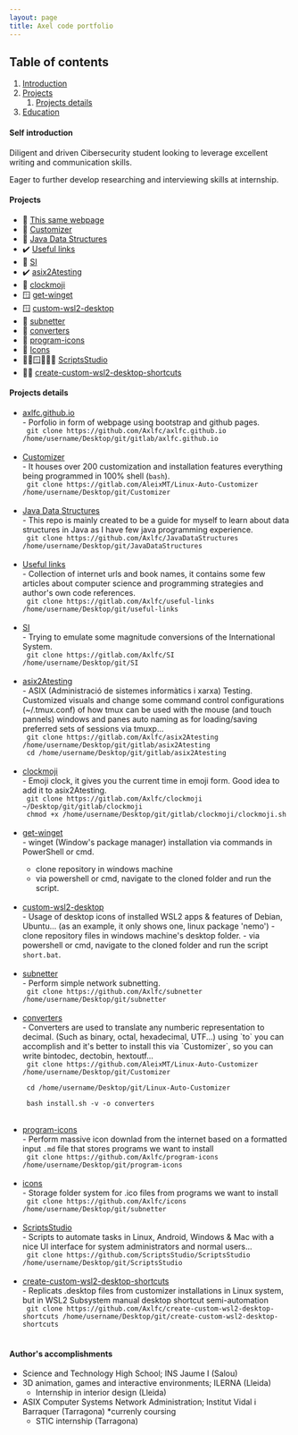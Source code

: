 ```yaml
---
layout: page
title: Axel code portfolio
---
```


## Table of contents
1. [Introduction](#introduction)
2. [Projects](#projects)
    1. [Projects details](#projectsdetails)
3. [Education](#education)

#### Self introduction <a name="introduction"></a>
Diligent and driven Cibersecurity student looking to leverage excellent writing and communication skills. 

Eager to further develop researching and interviewing skills at internship.

#### Projects <a name="projects"></a>

-   🚧  [This same webpage](#GithubWebpage)
-   🚧  [Customizer](#Customizer)
-   🚧  [Java Data Structures](#JavaDataStructures)
-   ✔️  [Useful links](#UsefulLinks)
-   🚧  [SI](#SI)
-   ✔️  [asix2Atesting](#asix2Atesting)
-   🐧  [clockmoji](#Clockmoji)
-   🪟  [get-winget](#GetWinget)
-   🪟  [custom-wsl2-desktop](#CustomWSL2Desktop)
-   🐍  [subnetter](#Subnetter)
-   🐍  [converters](#Converters)
-   🐍  [program-icons](#ProgramIcons)
-   🐧  [Icons](#Icons)
-   🐧🤖🪟🚧🎯🐍  [ScriptsStudio](#ScriptsStudio)
-   🚧🐧  [create-custom-wsl2-desktop-shortcuts](#CreateCustomWSL2DesktopShortcuts)


#### Projects details <a name="projectsdetails"></a>
<ul>
<li><a href="https://github.com/Axlfc/axlfc.github.io" target="_blank" name="GithubWebpage">axlfc.github.io</a></li>
  - Porfolio in form of webpage using bootstrap and github pages.
  <br/>  
  <code> git clone https://github.com/Axlfc/axlfc.github.io /home/username/Desktop/git/gitlab/axlfc.github.io </code>  
<br/><br/> 
<li><a href="https://github.com/AleixMT/Linux-Auto-Customizer" target="_blank" name="Customizer">Customizer</a></li>
  - It houses over 200 customization and installation features everything being programmed in 100% shell (<code>bash</code>).
  <br/>
  <code> git clone https://gitlab.com/AleixMT/Linux-Auto-Customizer /home/username/Desktop/git/Customizer </code>
<br/><br/> 
<li><a href="https://github.com/Axlfc/JavaDataStructures" target="_blank" name="JavaDataStructures">Java Data Structures</a></li>
  - This repo is mainly created to be a guide for myself to learn about data structures in Java as I have few java programming experience.
  <br/>
  <code> git clone https://github.com/Axlfc/JavaDataStructures /home/username/Desktop/git/JavaDataStructures </code>
<br/><br/> 
<li><a href="https://github.com/Axlfc/useful-links" target="_blank" name="UsefulLinks">Useful links</a></li>
  - Collection of internet urls and book names, it contains some few articles about computer science and programming strategies and author's own code references.
  <br/>
  <code> git clone https://gitlab.com/Axlfc/useful-links /home/username/Desktop/git/useful-links </code>
<br/><br/> 
<li><a href="https://github.com/Axlfc/SI" target="_blank" name="SI">SI</a></li>
  - Trying to emulate some magnitude conversions of the International System.
  <br/>
  <code> git clone https://gitlab.com/Axlfc/SI /home/username/Desktop/git/SI </code>
<br/><br/> 
<li><a href="https://gitlab.com/Axlfc/asix2Atesting" target="_blank" name="asix2Atesting">asix2Atesting</a></li>
  - ASIX (Administració de sistemes informàtics i xarxa) Testing. Customized visuals and change some command control configurations (~/.tmux.conf) of how tmux can be used with the mouse (and touch pannels) windows and panes auto naming as for loading/saving preferred sets of sessions via tmuxp...
  <br/>
  <code> git clone https://gitlab.com/Axlfc/asix2Atesting /home/username/Desktop/git/gitlab/asix2Atesting </code>
  <br/>
  <code> cd /home/username/Desktop/git/gitlab/asix2Atesting </code>
<br/><br/> 
<li><a href="https://gitlab.com/Axlfc/clockmoji" target="_blank" name="Clockmoji">clockmoji</a></li>
  - Emoji clock, it gives you the current time in emoji form. Good idea to add it to asix2Atesting.
  <br/>
   <code> git clone https://gitlab.com/Axlfc/clockmoji ~/Desktop/git/gitlab/clockmoji </code>
  <br/>
  <code> chmod +x /home/username/Desktop/git/gitlab/clockmoji/clockmoji.sh </code>
<br/><br/>   
<li><a href="https://github.com/Axlfc/get-winget" target="_blank" name="GetWinget">get-winget</a></li>
  - winget (Window's package manager) installation via commands in PowerShell or cmd.

  - clone repository in windows machine
  - via powershell or cmd, navigate to the cloned folder and run the script.
<br/><br/> 
<li><a href="https://github.com/Axlfc/custom-wsl2-desktop" target="_blank" name="CustomWSL2Desktop">custom-wsl2-desktop</a></li>
  - Usage of desktop icons of installed WSL2 apps & features of Debian, Ubuntu... (as an example, it only shows one, linux package 'nemo') 
  - clone repository files in windows machine's desktop folder.
  - via powershell or cmd, navigate to the cloned folder and run the script <code>short.bat</code>.
<br/><br/> 

<li><a href="https://github.com/Axlfc/subnetter" target="_blank" name="Subnetter">subnetter</a></li>
  - Perform simple network subnetting.
  <br/>
   <code> git clone https://github.com/Axlfc/subnetter /home/username/Desktop/git/subnetter </code>
<br/><br/> 
<li><a href="https://github.com/Axlfc/converters" target="_blank" name="Converters">converters</a></li>
  - Converters are used to translate any numberic representation to decimal. (Such as binary, octal, hexadecimal, UTF...) using `to` you can accomplish and it's better to install this via `Customizer`, so you can write bintodec, dectobin, hextoutf... 
  <br/>
  <code> git clone https://github.com/AleixMT/Linux-Auto-Customizer /home/username/Desktop/git/Customizer </code>
  <br/>

  <code> cd /home/username/Desktop/git/Linux-Auto-Customizer </code>
  <br/>

  <code> bash install.sh -v -o converters </code>
  <br/>
<br/>
<li><a href="https://github.com/Axlfc/program-icons" target="_blank" name="ProgramIcons">program-icons</a></li>
  - Perform massive icon downlad from the internet based on a formatted input <code>.md</code> file that stores programs we want to install
  <br/>
   <code> git clone https://github.com/Axlfc/program-icons /home/username/Desktop/git/program-icons </code>
<br/><br/> 
<li><a href="https://github.com/Axlfc/icons" target="_blank" name="Icons">icons</a></li>
  - Storage folder system for .ico files from programs we want to install
  <br/>
   <code> git clone https://github.com/Axlfc/icons /home/username/Desktop/git/subnetter </code>
<br/><br/> 
<li><a href="https://github.com/ScriptsStudio/ScriptsStudio" target="_blank" name="ScriptsStudio">ScriptsStudio</a></li>
  - Scripts to automate tasks in Linux, Android, Windows & Mac with a nice UI interface for system administrators and normal users...
  <br/>
   <code> git clone https://github.com/ScriptsStudio/ScriptsStudio /home/username/Desktop/git/ScriptsStudio </code>
<br/><br/> 
<li><a href="https://github.com/Axlfc/create-custom-wsl2-desktop-shortcuts" target="_blank" name="CreateCustomWSL2DesktopShortcuts">create-custom-wsl2-desktop-shortcuts</a></li>
  - Replicats .desktop files from customizer installations in Linux system, but in WSL2 Subsystem manual desktop shortcut semi-automation
  <br/>
   <code> git clone https://github.com/Axlfc/create-custom-wsl2-desktop-shortcuts /home/username/Desktop/git/create-custom-wsl2-desktop-shortcuts </code>
<br/><br/> 
</ul>

#### Author's accomplishments <a name="education"></a>

- Science and Technology High School; INS Jaume I (Salou)
- 3D animation, games and interactive environments; ILERNA (Lleida)
  - Internship in interior design (Lleida)
- ASIX Computer Systems Network Administration; Institut Vidal i Barraquer (Tarragona) *currenly coursing
  - STIC internship (Tarragona)
